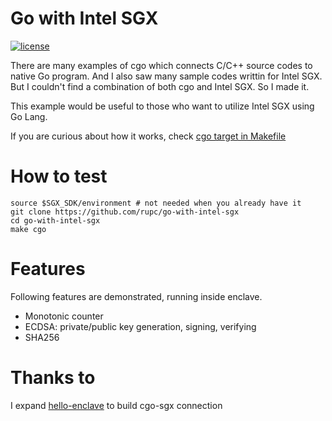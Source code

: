 # Go with Intel SGX 
[![license](https://img.shields.io/github/license/mashape/apistatus.svg?style=flat-square)]()

There are many examples of cgo which connects C/C++ source codes to native Go program. And I also saw many sample codes writtin for Intel SGX. But I couldn't find a combination of both cgo and Intel SGX. So I made it.

This example would be useful to those who want to utilize Intel SGX using Go Lang.

If you are curious about how it works, check [cgo target in Makefile](https://github.com/rupc/go-with-intel-sgx/blob/master/Makefile#L214)

# How to test
```
source $SGX_SDK/environment # not needed when you already have it
git clone https://github.com/rupc/go-with-intel-sgx
cd go-with-intel-sgx
make cgo
```

# Features
Following features are demonstrated, running inside enclave.
- Monotonic counter
- ECDSA: private/public key generation, signing, verifying
- SHA256

# Thanks to
I expand [hello-enclave](https://github.com/digawp/hello-enclave) to build cgo-sgx connection
